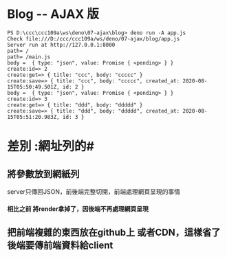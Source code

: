 # Blog -- AJAX 版

```
PS D:\ccc\ccc109a\ws\deno\07-ajax\blog> deno run -A app.js
Check file:///D:/ccc/ccc109a/ws/deno/07-ajax/blog/app.js
Server run at http://127.0.0.1:8000
path= /
path= /main.js
body =  { type: "json", value: Promise { <pending> } }
create:id=> 2
create:get=> { title: "ccc", body: "ccccc" }
create:save=> { title: "ccc", body: "ccccc", created_at: 2020-08-15T05:50:49.501Z, id: 2 }
body =  { type: "json", value: Promise { <pending> } }
create:id=> 3
create:get=> { title: "ddd", body: "ddddd" }
create:save=> { title: "ddd", body: "ddddd", created_at: 2020-08-15T05:51:20.983Z, id: 3 }
```
# 差別   :網址列的# 
## 將參數放到網紙列
server只傳回JSON，前後端完整切開，前端處理網頁呈現的事情

#### 相比之前 將render拿掉了，因後端不再處理網頁呈現

## 把前端複雜的東西放在github上 或者CDN，這樣省了後端要傳前端資料給client
